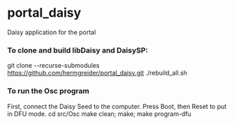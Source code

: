 # portal_daisy
Daisy application for the portal


### To clone and build libDaisy and DaisySP:

git clone --recurse-submodules https://github.com/hermgreider/portal_daisy.git
./rebuild_all.sh

### To run the Osc program
First, connect the Daisy Seed to the computer. Press Boot, then Reset to put in DFU mode.
cd src/Osc
make clean; make; make program-dfu

